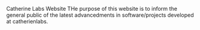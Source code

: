 Catherine Labs Website
THe purpose of this website is to inform the general public of the latest advancedments in software/projects developed at catherienlabs.
